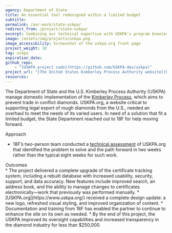 ```yaml
---
agency: Department of State
title: An essential tool redesigned within a limited budget
subtitle:
permalink: /our-work/state-uskpa/
redirect_from: /project/state-uskpa/
excerpt: Combining our technical expertise with USKPA's program knowledge to improve the tracking of rough diamonds.
image: /assets/img/projects/uskpa.png
image_accessibility: Screenshot of the uskpa.org front page
project_weight: 10
tag: uskpa
expiration_date:
github_repo:
    - "[USKPA project code](https://github.com/USKPA-dev/uskpa)"
project_url: "[The United States Kimberley Process Authority website](https://www.uskpa.org/)"
resources:
---
```


The Department of State and the U.S. Kimberley Process Authority (USKPA) manage domestic implementation of the [Kimberley Process](https://www.state.gov/conflict-diamonds-and-the-kimberley-process/), which aims to prevent trade in conflict diamonds. USKPA.org, a website critical to supporting legal export of rough diamonds from the U.S., needed an overhaul to meet the needs of its varied users. In need of a solution that fit a limited budget, the State Department reached out to 18F for help moving forward. 


<div class="case-study-preheader margin-top-6">Approach</div>

* 18F’s two-person team conducted a [technical assessment](https://18f.gsa.gov/2021/02/02/path-analysis-technical-assessments-toward-more-durable-usable-systems/) of USKPA.org that identified the problem to solve and the path forward in two weeks rather than the typical eight weeks for such work.


<div class="case-study-preheader margin-top-6">Outcomes</div>
* The project delivered a complete upgrade of the certificate tracking system, including a rebuilt database with increased usability, security, support, and data accuracy. New features include improved search, an address book, and the ability to manage changes to certificates electronically—work that previously was performed manually.
* [USKPA.org](https://www.uskpa.org/) received a complete design update: a new logo, refreshed visual styling, and improved organization of content.
* Documentation and training from 18F has enabled the partner to continue to enhance the site on its own as needed. 
* By the end of this project, the USKPA improved its oversight capabilities and increased transparency in the diamond industry for less than $250,000.

